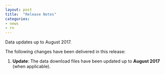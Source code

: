 ```yaml
---
layout: post
title:  "Release Notes"
categories:
- news
- rn
---
```


Data updates up to August 2017.

The following changes have been delivered in this release:

1. **Update**: The data download files have been updated up to **August 2017** (when applicable).